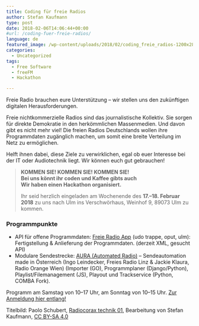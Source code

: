 ```yaml
---
title: Coding für freie Radios
author: Stefan Kaufmann
type: post
date: 2018-02-06T14:06:44+00:00
#url: /coding-fuer-freie-radios/
language: de
featured_image: /wp-content/uploads/2018/02/coding_freie_radios-1200x281.png
categories:
  - Uncategorized
tags:
  - Free Software
  - freeFM
  - Hackathon

---
```

Freie Radio brauchen eure Unterstützung – wir stellen uns den zukünftigen digitalen Herausforderungen.

Freie nichtkommerzielle Radios sind das journalistische Kollektiv. Sie sorgen für direkte Demokratie in den herkömmlichen Massenmedien. Und davon gibt es nicht mehr viel! Die freien Radios Deutschlands wollen ihre Programmdaten zugänglich machen, um somit eine breite Verteilung im Netz zu ermöglichen.

Helft ihnen dabei, diese Ziele zu verwirklichen, egal ob euer Interesse bei der IT oder Audiotechnik liegt. Wir können euch gut gebrauchen!

> **KOMMEN SIE! KOMMEN SIE! KOMMEN SIE!**  
> **Bei uns könnt ihr coden und Kaffee gibts auch**  
> **Wir haben einen Hackathon organisiert.** 
> 
> Ihr seid herzlich eingeladen am Wochenende des **17.–18. Februar 2018** zu uns nach Ulm ins Verschwörhaus, Weinhof 9, 89073 Ulm zu kommen.

### Programmpunkte

  * API für offene Programmdaten: [Freie Radio App][1] (udo trappe, oput, ulm): Fertigstellung & Anlieferung der Programmdaten. (derzeit XML, gesucht API)
  * Modulare Sendestrecke: [AURA (Automated Radio)][2] &#8211; Sendeautomation made in Österreich (Ingo Leindecker, Freies Radio Linz & Jackie Klaura, Radio Orange Wien) (Importer (GO), Programmplaner (Django/Python), Playlist/Filemanagement (JS), Playout und Trackservice (Python, COMBA Fork).

Programm am Samstag von 10–17 Uhr, am Sonntag von 10–15 Uhr. [Zur Anmeldung hier entlang!][3]

Titelbild: Paolo Schubert, [Radiocorax technik 01](https://commons.wikimedia.org/wiki/File:Radiocorax_technik_01.jpg), Bearbeitung von Stefan Kaufmann, [CC BY-SA 4.0](https://creativecommons.org/licenses/by-sa/4.0/legalcode)

 [1]: http://bfrtech.critmass.de/redmine/projects/freie-radios-app/wiki/Freie_Radio_App_-_Entwickler
 [2]: https://gitlab.servus.at/autoradio
 [3]: https://docs.google.com/forms/d/e/1FAIpQLSfpndCxQ9zpvbBd8Q1xnBVVnOV8jiPlrMtXBLKKCGUpkAat-g/viewform?c=0&w=1
